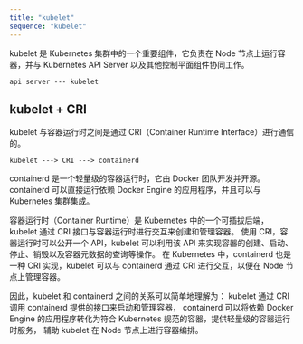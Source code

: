 ```yaml
---
title: "kubelet"
sequence: "kubelet"
---
```


kubelet 是 Kubernetes 集群中的一个重要组件，它负责在 Node 节点上运行容器，并与 Kubernetes API Server 以及其他控制平面组件协同工作。

```text
api server --- kubelet
```

## kubelet + CRI

kubelet 与容器运行时之间是通过 CRI（Container Runtime Interface）进行通信的。

```text
kubelet ---> CRI ---> containerd
```

containerd 是一个轻量级的容器运行时，它由 Docker 团队开发并开源。
containerd 可以直接运行依赖 Docker Engine 的应用程序，并且可以与 Kubernetes 集群集成。

容器运行时（Container Runtime）是 Kubernetes 中的一个可插拔后端，kubelet 通过 CRI 接口与容器运行时进行交互来创建和管理容器。
使用 CRI，容器运行时可以公开一个 API，kubelet 可以利用该 API 来实现容器的创建、启动、停止、销毁以及容器元数据的查询等操作。
在 Kubernetes 中，containerd 也是一种 CRI 实现，kubelet 可以与 containerd 通过 CRI 进行交互，以便在 Node 节点上管理容器。

因此，kubelet 和 containerd 之间的关系可以简单地理解为：
kubelet 通过 CRI 调用 containerd 提供的接口来启动和管理容器，
containerd 可以将依赖 Docker Engine 的应用程序转化为符合 Kubernetes 规范的容器，提供轻量级的容器运行时服务，
辅助 kubelet 在 Node 节点上进行容器编排。
